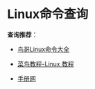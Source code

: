 # Linux命令查询

**查询推荐**：

- [鸟哥Linux命令大全](https://man.niaoge.com/)

- [菜鸟教程-Linux 教程](https://www.runoob.com/linux/linux-command-manual.html)

- [手册网](https://www.shouce.ren/)

